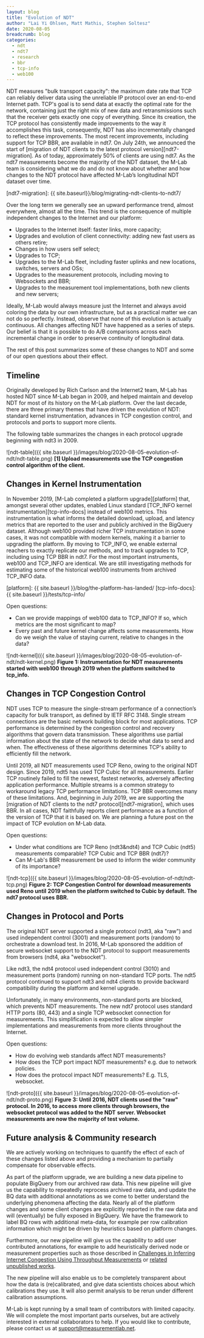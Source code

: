 ```yaml
---
layout: blog
title: "Evolution of NDT"
author: "Lai Yi Ohlsen, Matt Mathis, Stephen Soltesz"
date: 2020-08-05
breadcrumb: blog
categories:
  - ndt
  - ndt7
  - research
  - bbr
  - tcp-info
  - web100
---
```


NDT measures "bulk transport capacity": the maximum date rate that TCP can
reliably deliver data using the unreliable IP protocol over an end-to-end
Internet path. TCP's goal is to send data at exactly the optimal rate for the
network, containing just the right mix of new data and retransmissions such
that the receiver gets exactly one copy of everything. Since its creation,
the TCP protocol has consistently made improvements to the way it
accomplishes this task, consequently, NDT has also incrementally changed to
reflect these improvements. The most recent improvements, including support
for TCP BBR, are available in ndt7. On July 24th, we announced the start of
[migration of NDT clients to the latest protocol version][ndt7-migration]. As
of today, approximately 50% of clients are using ndt7. As the ndt7
measurements become the majority of the NDT dataset, the M-Lab team is
considering what we do and do not know about whether and how changes to the
NDT protocol have affected M-Lab’s longitudinal NDT dataset over time.
<!--more-->

[ndt7-migration]: {{ site.baseurl}}/blog/migrating-ndt-clients-to-ndt7/

Over the long term we generally see an upward performance trend, almost
everywhere, almost all the time. This trend is the consequence of multiple
independent changes to the Internet and our platform:

* Upgrades to the Internet itself: faster links, more capacity;
* Upgrades and evolution of client connectivity: adding new fast users as
  others retire;
* Changes in how users self select;
* Upgrades to TCP;
* Upgrades to the M-Lab fleet, including faster uplinks and new locations,
  switches, servers and OSs;
* Upgrades to the measurement protocols, including moving to Websockets and BBR;
* Upgrades to the measurement tool implementations, both new clients and new
  servers;

Ideally, M-Lab would always measure just the Internet and always avoid
coloring the data by our own infrastructure, but as a practical matter we can
not do so perfectly. Instead, observe that none of this evolution is actually
continuous. All changes affecting NDT have happened as a series of steps. Our
belief is that it is possible to do A/B comparisons across each incremental
change in order to preserve continuity of longitudinal data.

The rest of this post summarizes some of these changes to NDT and some of our
open questions about their effect.

## Timeline

Originally developed by Rich Carlson and the Internet2 team, M-Lab has hosted
NDT since M-Lab began in 2009, and helped maintain and develop NDT for most
of its history on the M-Lab platform. Over the last decade, there are three
primary themes that have driven the evolution of NDT: standard kernel
instrumentation, advances in TCP congestion control, and protocols and ports
to support more clients.

The following table summarizes the changes in each protocol upgrade beginning
with ndt3 in 2009.

![ndt-table]({{ site.baseurl }}/images/blog/2020-08-05-evolution-of-ndt/ndt-table.png)
**[1] Upload measurements use the TCP congestion control algorithm of the**
**client.**

## Changes in Kernel Instrumentation

In November 2019, [M-Lab completed a platform upgrade][platform] that,
amongst several other updates, enabled Linux standard [TCP_INFO kernel
instrumentation][tcp-info-docs] instead of web100 metrics. This
instrumentation is what informs the detailed download, upload, and latency
metrics that are reported to the user and publicly archived in the BigQuery
dataset. Although web100 provided richer TCP instrumentation in some cases,
it was not compatible with modern kernels, making it a barrier to upgrading
the platform. By moving to TCP_INFO, we enable external reachers to exactly
replicate our methods, and to track upgrades to TCP, including using TCP BBR
in ndt7. For the most important instruments, web100 and TCP_INFO are
identical. We are still investigating methods for estimating some of the
historical web100 instruments from archived TCP_INFO data.

[platform]: {{ site.baseurl }}/blog/the-platform-has-landed/
[tcp-info-docs]: {{ site.baseurl }}/tests/tcp-info/

Open questions:

* Can we provide mappings of web100 data to TCP_INFO? If so, which metrics are
  the most significant to map?
* Every past and future kernel change affects some measurements. How do we
  weigh the value of staying current, relative to changes in the data?

![ndt-kernel]({{ site.baseurl }}/images/blog/2020-08-05-evolution-of-ndt/ndt-kernel.png)
**Figure 1: Instrumentation for NDT measurements started with web100**
**through 2019 when the platform switched to tcp_info.**

## Changes in TCP Congestion Control

NDT uses TCP to measure the single-stream performance of a connection’s
capacity for bulk transport, as defined by IETF RFC 3148. Single stream
connections are the basic network building block for most applications. TCP
performance is determined by the congestion control and recovery algorithms
that govern data transmission. These algorithms use partial information about
the state of the network to decide what data to send and when. The
effectiveness of these algorithms determines TCP's ability to efficiently
fill the network.

Until 2019, all NDT measurements used TCP Reno, owing to the original NDT
design. Since 2019, ndt5 has used TCP Cubic for all measurements. Earlier TCP
routinely failed to fill the newest, fastest networks, adversely affecting
application performance. Multiple streams is a common strategy to workaround
legacy TCP performance limitations. TCP BBR overcomes many of these
limitations. And, beginning in July 2019, we are supporting the [migration of
NDT clients to the ndt7 protocol][ndt7-migration], which uses BBR. In all
cases, NDT faithfully reports client performance as a function of the version
of TCP that it is based on. We are planning a future post on the impact of
TCP evolution on M-Lab data.

Open questions:

* Under what conditions are TCP Reno (ndt3&ndt4) and TCP Cubic (ndt5)
  measurements comparable? TCP Cubic and TCP BBR (ndt7)?
* Can M-Lab's BBR measurement be used to inform the wider community of its
  importance?

![ndt-tcp]({{ site.baseurl }}/images/blog/2020-08-05-evolution-of-ndt/ndt-tcp.png)
**Figure 2: TCP Congestion Control for download measurements used Reno until**
**2019 when the platform switched to Cubic by default. The ndt7 protocol uses**
**BBR.**

## Changes in Protocol and Ports

The original NDT server supported a single protocol (ndt3, aka "raw") and
used independent control (3001) and measurement ports (random) to orchestrate
a download test. In 2016, M-Lab sponsored the addition of secure websocket
support to the NDT protocol to support measurements from browsers (ndt4, aka
"websocket").

Like ndt3, the ndt4 protocol used independent control (3010) and measurement
ports (random) running on non-standard TCP ports. The ndt5 protocol continued
to support ndt3 and ndt4 clients to provide backward compatibility during the
platform and kernel upgrade.

Unfortunately, in many environments, non-standard ports are blocked, which
prevents NDT measurements. The new ndt7 protocol uses standard HTTP ports
(80, 443) and a single TCP websocket connection for measurements. This
simplification is expected to allow simpler implementations and measurements
from more clients throughout the Internet.

Open questions:

* How do evolving web standards affect NDT measurements?
* How does the TCP port impact NDT measurements? e.g. due to network policies.
* How does the protocol impact NDT measurements? E.g. TLS, websocket.

![ndt-proto]({{ site.baseurl }}/images/blog/2020-08-05-evolution-of-ndt/ndt-proto.png)
**Figure 3: Until 2016, NDT clients used the "raw" protocol. In 2016, to access**
**more clients through browsers, the websocket protocol was added to the NDT**
**server. Websocket measurements are now the majority of test volume.**

## Future analysis & Community research

We are actively working on techniques to quantify the effect of each of these
changes listed above and providing a mechanism to partially compensate for
observable effects.

As part of the platform upgrade, we are building a new data pipeline to
populate BigQuery from our archived raw data. This new pipeline will give us
the capability to repeatedly reprocess archived raw data, and update the BQ
data with additional annotations as we come to better understand the
underlying phenomena affecting the data. Nearly all of the platform changes
and some client changes are explicitly reported in the raw data and will
(eventually) be fully exposed in BigQuery. We have the framework to label BQ
rows with additional meta-data, for example per row calibration information
which might be driven by heuristics based on platform changes.

Furthermore, our new pipeline will give us the capability to add user
contributed annotations, for example to add heuristically derived node or
measurement properties such as those described in [Challenges in Inferring
Internet Congestion Using Throughput Measurements][a] or [related unpublished
works][b].

The new pipeline will also enable us to be completely transparent about how
the data is (re)calibrated, and give data scientists choices about which
calibrations they use. It will also permit analysis to be rerun under
different calibration assumptions.

M-Lab is kept running by a small team of contributors with limited capacity.
We will complete the most important parts ourselves, but are actively
interested in external collaborators to help. If you would like to
contribute, please contact us at support@measurementlab.net.

[a]: https://www.caida.org/publications/papers/2017/challenges_inferring_internet_congestion/challenges_inferring_internet_congestion.pdf
[b]: https://arxiv.org/pdf/1901.07059.pdf
